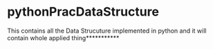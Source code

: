 # pythonPracDataStructure
This contains all the Data Strucuture implemented in python and it will contain whole applied thing***********

